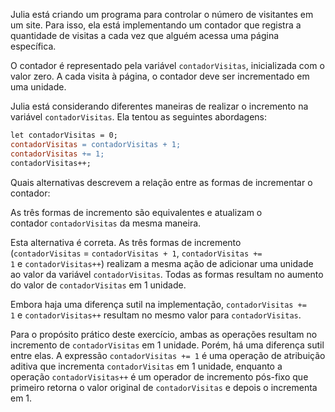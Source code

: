 Julia está criando um programa para controlar o número de visitantes em um site. Para isso, ela está implementando um contador que registra a quantidade de visitas a cada vez que alguém acessa uma página específica.

O contador é representado pela variável `contadorVisitas`, inicializada com o valor zero. A cada visita à página, o contador deve ser incrementado em uma unidade.

Julia está considerando diferentes maneiras de realizar o incremento na variável `contadorVisitas`. Ela tentou as seguintes abordagens:

```makefile
let contadorVisitas = 0;
contadorVisitas = contadorVisitas + 1;
contadorVisitas += 1;
contadorVisitas++;
```

Quais alternativas descrevem a relação entre as formas de incrementar o contador:

As três formas de incremento são equivalentes e atualizam o contador `contadorVisitas` da mesma maneira.

Esta alternativa é correta. As três formas de incremento (`contadorVisitas` = `contadorVisitas + 1`, `contadorVisitas += 1` e `contadorVisitas++`) realizam a mesma ação de adicionar uma unidade ao valor da variável `contadorVisitas`. Todas as formas resultam no aumento do valor de `contadorVisitas` em 1 unidade.

Embora haja uma diferença sutil na implementação, `contadorVisitas += 1` e `contadorVisitas++` resultam no mesmo valor para `contadorVisitas`.

Para o propósito prático deste exercício, ambas as operações resultam no incremento de `contadorVisitas` em 1 unidade. Porém, há uma diferença sutil entre elas. A expressão `contadorVisitas += 1` é uma operação de atribuição aditiva que incrementa `contadorVisitas` em 1 unidade, enquanto a operação `contadorVisitas++` é um operador de incremento pós-fixo que primeiro retorna o valor original de `contadorVisitas` e depois o incrementa em 1.